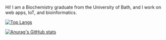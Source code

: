 Hi! I am  a Biochemistry graduate from the University of Bath, and I work on web apps, IoT, and bioinformatics.

[![Top Langs](https://github-readme-stats-git-masterrstaa-rickstaa.vercel.app/api/top-langs/?username=James-2879&exclude_repo=UVMEA)](https://github.com/anuraghazra/github-readme-stats)

[![Anurag's GitHub stats](https://github-readme-stats.vercel.app/api?username=James-2879)](https://github.com/anuraghazra/github-readme-stats)





<!--
**James-2879/James-2879** is a ✨ _special_ ✨ repository because its `README.md` (this file) appears on your GitHub profile.

Here are some ideas to get you started:

- 🔭 I’m currently working on ...
- 🌱 I’m currently learning ...
- 👯 I’m looking to collaborate on ...
- 🤔 I’m looking for help with ...
- 💬 Ask me about ...
- 📫 How to reach me: ...
- 😄 Pronouns: ...
- ⚡ Fun fact: ...
-->
